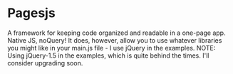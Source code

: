 Pagesjs
=======

A framework for keeping code organized and readable in a one-page app. Native JS, noQuery! It does, however, allow you to use whatever libraries you might like in your main.js file - I use jQuery in the examples. NOTE: Using jQuery-1.5 in the examples, which is quite behind the times. I'll consider upgrading soon.